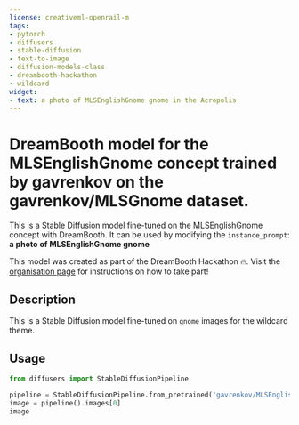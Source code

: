 ```yaml
---
license: creativeml-openrail-m
tags:
- pytorch
- diffusers
- stable-diffusion
- text-to-image
- diffusion-models-class
- dreambooth-hackathon
- wildcard
widget:
- text: a photo of MLSEnglishGnome gnome in the Acropolis
---
```


# DreamBooth model for the MLSEnglishGnome concept trained by gavrenkov on the gavrenkov/MLSGnome dataset.

This is a Stable Diffusion model fine-tuned on the MLSEnglishGnome concept with DreamBooth. It can be used by modifying the `instance_prompt`: **a photo of MLSEnglishGnome gnome**

This model was created as part of the DreamBooth Hackathon 🔥. Visit the [organisation page](https://huggingface.co/dreambooth-hackathon) for instructions on how to take part!

## Description


This is a Stable Diffusion model fine-tuned on `gnome` images for the wildcard theme.


## Usage

```python
from diffusers import StableDiffusionPipeline

pipeline = StableDiffusionPipeline.from_pretrained('gavrenkov/MLSEnglishGnome-gnome')
image = pipeline().images[0]
image
```
